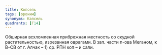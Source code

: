 ```yaml
---
title: Копсель
tags: [ороним]
synonyms: Капсель
quadrants: [Г14]
---
```


Обширная всхломленная прибрежная местность со скудной растительностью,
изрезанная оврагами. В зап. части п-ова Меганом, к В–СВ от г. Алчак – 1) ср. РПН
коп – и сали.
